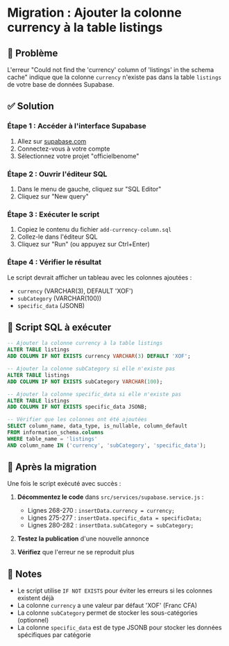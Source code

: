 # Migration : Ajouter la colonne currency à la table listings

## 🚨 Problème
L'erreur "Could not find the 'currency' column of 'listings' in the schema cache" indique que la colonne `currency` n'existe pas dans la table `listings` de votre base de données Supabase.

## ✅ Solution

### Étape 1 : Accéder à l'interface Supabase
1. Allez sur [supabase.com](https://supabase.com)
2. Connectez-vous à votre compte
3. Sélectionnez votre projet "officielbenome"

### Étape 2 : Ouvrir l'éditeur SQL
1. Dans le menu de gauche, cliquez sur "SQL Editor"
2. Cliquez sur "New query"

### Étape 3 : Exécuter le script
1. Copiez le contenu du fichier `add-currency-column.sql`
2. Collez-le dans l'éditeur SQL
3. Cliquez sur "Run" (ou appuyez sur Ctrl+Enter)

### Étape 4 : Vérifier le résultat
Le script devrait afficher un tableau avec les colonnes ajoutées :
- `currency` (VARCHAR(3), DEFAULT 'XOF')
- `subCategory` (VARCHAR(100))
- `specific_data` (JSONB)

## 🔧 Script SQL à exécuter

```sql
-- Ajouter la colonne currency à la table listings
ALTER TABLE listings 
ADD COLUMN IF NOT EXISTS currency VARCHAR(3) DEFAULT 'XOF';

-- Ajouter la colonne subCategory si elle n'existe pas
ALTER TABLE listings 
ADD COLUMN IF NOT EXISTS subCategory VARCHAR(100);

-- Ajouter la colonne specific_data si elle n'existe pas
ALTER TABLE listings 
ADD COLUMN IF NOT EXISTS specific_data JSONB;

-- Vérifier que les colonnes ont été ajoutées
SELECT column_name, data_type, is_nullable, column_default 
FROM information_schema.columns 
WHERE table_name = 'listings' 
AND column_name IN ('currency', 'subCategory', 'specific_data');
```

## 🎯 Après la migration

Une fois le script exécuté avec succès :

1. **Décommentez le code** dans `src/services/supabase.service.js` :
   - Lignes 268-270 : `insertData.currency = currency;`
   - Lignes 275-277 : `insertData.specific_data = specificData;`
   - Lignes 280-282 : `insertData.subCategory = subCategory;`

2. **Testez la publication** d'une nouvelle annonce

3. **Vérifiez** que l'erreur ne se reproduit plus

## 📝 Notes
- Le script utilise `IF NOT EXISTS` pour éviter les erreurs si les colonnes existent déjà
- La colonne `currency` a une valeur par défaut 'XOF' (Franc CFA)
- La colonne `subCategory` permet de stocker les sous-catégories (optionnel)
- La colonne `specific_data` est de type JSONB pour stocker les données spécifiques par catégorie 